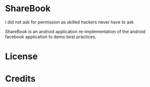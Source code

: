ShareBook
=========

I did not ask for permission as skilled hackers never have to ask

ShareBook is an android application re-implementation of the android facebook application 
to demo best practices.

# License

# Credits
